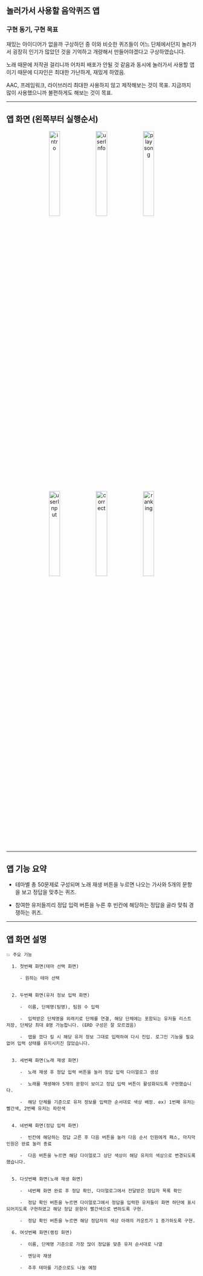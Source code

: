 ## 놀러가서 사용할 음악퀴즈 앱

### 구현 동기, 구현 목표

재밌는 아이디어가 없을까 구상하던 중 이와 비슷한 퀴즈들이 어느 단체에서던지 놀러가서 굉장히 인기가 많았던 것을 기억하고 개량해서 만들어야겠다고 구상하였습니다.

노래 때문에 저작권 걸리니까 어차피 배포가 안될 것 같음과 동시에 놀러가서 사용할 앱이기 때문에 디자인은 최대한 가난하게, 재밌게 하였음.

AAC, 프레임워크, 라이브러리 최대한 사용하지 않고 제작해보는 것이 목표. 지금까지 많이 사용했으니까 불편하게도 해보는 것이 목표.

-------------

## 앱 화면 (왼쪽부터 실행순서)

<p align="center"> 
  <img alt="intro" src="https://github.com/choieuihyun/MusicQuiz/assets/59135621/bfdcc6f4-f587-4cfd-adec-9dd37b410122" align="center" width="24%">
  <img alt="userInfo" src="https://github.com/choieuihyun/MusicQuiz/assets/59135621/f81ca346-f365-4923-a04b-a73996803fd9" align="center" width="24%"> 
  <img alt="playsong" src="https://github.com/choieuihyun/MusicQuiz/assets/59135621/9169fb9e-e880-4a21-805b-39fc5dc2a307" align="center" width="24%">
<figcaption align="center"></figcaption></p>




<p align="center">
  
  <img alt="userInput" src="https://github.com/choieuihyun/MusicQuiz/assets/59135621/af98e586-4783-4eb0-b383-008101bc8c4f" align="center" width="24%"> 
  <img alt="correct" src="https://github.com/choieuihyun/MusicQuiz/assets/59135621/2acdea27-9d4b-4c05-9125-abfba1001d22" align="center" width="24%">
  <img alt="ranking" src="https://github.com/choieuihyun/MusicQuiz/assets/59135621/d34f7714-8998-4ce7-bb32-2ce6029c9a93" align="center" width="24%">

<figcaption align="center"></figcaption></p>

-------------

## 앱 기능 요약

  - 테마별 총 50문제로 구성되며 노래 재생 버튼을 누르면 나오는 가사와 5개의 문항을 보고 정답을 맞추는 퀴즈.

  - 참여한 유저들끼리 정답 입력 버튼을 누른 후 빈칸에 해당하는 정답을 골라 맞춰 경쟁하는 퀴즈. 

-------------

## 앱 화면 설명

    💥 주요 기능
  
      1. 첫번째 화면(테마 선택 화면)
  
         - 원하는 테마 선택
  

      2. 두번째 화면(유저 정보 입력 화면)

         -  이름, 단체명(팀명), 팀원 수 입력

         -  입력받은 단체명을 외래키로 단체를 연결, 해당 단체에는 포함되는 유저들 리스트 저장, 단체당 최대 8명 가능합니다. (ERD 구성은 잘 모르겠음)

         -  앱을 껐다 킬 시 해당 유저 정보 그대로 입력하여 다시 진입. 로그인 기능을 필요없어 입력 상태를 유지시키진 않았습니다.


      3. 세번째 화면(노래 재생 화면)

         -  노래 재생 후 정답 입력 버튼을 눌러 정답 입력 다이얼로그 생성

         -  노래를 재생해야 5개의 문항이 보이고 정답 입력 버튼이 활성화되도록 구현했습니다.

         -  해당 단체를 기준으로 유저 정보를 입력한 순서대로 색상 배정. ex) 1번째 유저는 빨간색, 2번째 유저는 파란색
  
  
      4. 네번째 화면(정답 입력 화면)

         -  빈칸에 해당하는 정답 고른 후 다음 버튼을 눌러 다음 순서 인원에게 패스, 마지막 인원은 완료 눌러 종료

         -  다음 버튼을 누르면 해당 다이얼로그 상단 색상이 해당 유저의 색상으로 변경되도록 했습니다.


      5. 다섯번째 화면(노래 재생 화면)

         -  네번째 화면 완료 후 정답 확인, 다이얼로그에서 전달받은 정답자 목록 확인

         -  정답 확인 버튼을 누르면 다이얼로그에서 정답을 입력한 유저들이 화면 하단에 표시되어지도록 구현하였고 해당 정답 문항이 빨간색으로 변하도록 구현.

         -  정답 확인 버튼을 누르면 해당 정답자의 색상 아래의 카운트가 1 증가하도록 구현.

      6. 여섯번째 화면(랭킹 화면)

         -  이름, 단체명 기준으로 가장 많이 정답을 맞춘 유저 순서대로 나열

         -  엔딩곡 재생

         -  추후 테마를 기준으로도 나눌 예정



